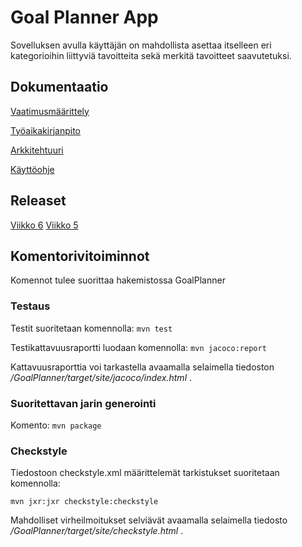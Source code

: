 # Goal Planner App

Sovelluksen avulla käyttäjän on mahdollista asettaa itselleen eri kategorioihin liittyviä tavoitteita sekä merkitä tavoitteet saavutetuksi.

## Dokumentaatio

[Vaatimusmäärittely](https://github.com/LindaJT/ot-harjoitustyo/blob/master/dokumentaatio/vaatimusmaarittely.md)

[Työaikakirjanpito](https://github.com/LindaJT/ot-harjoitustyo/blob/master/dokumentaatio/tyoaikakirjanpito.md)

[Arkkitehtuuri](https://github.com/LindaJT/ot-harjoitustyo/blob/master/dokumentaatio/arkkitehtuuri.md)

[Käyttöohje](https://github.com/LindaJT/ot-harjoitustyo/blob/master/dokumentaatio/kayttoohje.md)

## Releaset

[Viikko 6](https://github.com/LindaJT/ot-harjoitustyo/releases/tag/viikko6)
[Viikko 5](https://github.com/LindaJT/ot-harjoitustyo/releases/tag/viikko5)

## Komentorivitoiminnot

Komennot tulee suorittaa hakemistossa GoalPlanner

### Testaus

Testit suoritetaan komennolla:
`mvn test`

Testikattavuusraportti luodaan komennolla:
`mvn jacoco:report`

Kattavuusraporttia voi tarkastella avaamalla selaimella tiedoston */GoalPlanner/target/site/jacoco/index.html* .

### Suoritettavan jarin generointi

Komento:
`mvn package`

### Checkstyle

Tiedostoon checkstyle.xml määrittelemät tarkistukset suoritetaan komennolla:

`mvn jxr:jxr checkstyle:checkstyle`

Mahdolliset virheilmoitukset selviävät avaamalla selaimella tiedosto */GoalPlanner/target/site/checkstyle.html* .


